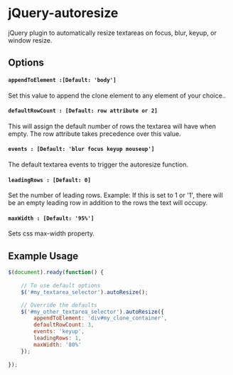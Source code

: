 # jQuery-autoresize

jQuery plugin to automatically resize textareas on focus, blur, keyup, or window resize.

## Options

#### `appendToElement :[Default: 'body']`
Set this value to append the clone element to any element of your choice..

#### `defaultRowCount : [Default: row attribute or 2]`
This will assign the default number of rows the textarea will have when empty. The row attribute takes precedence over this value.

#### `events : [Default: 'blur focus keyup mouseup']`
The default textarea events to trigger the autoresize function.

#### `leadingRows : [Default: 0]`
Set the number of leading rows. Example: If this is set to 1 or '1', there will be an empty leading row in addition to the rows the text will occupy.

#### `maxWidth : [Default: '95%']`
Sets css max-width property.

## Example Usage

```js
$(document).ready(function() {
	
	// To use default options
	$('#my_textarea_selector').autoResize();

	// Override the defaults
	$('#my_other_textarea_selector').autoResize({
		appendToElement: 'div#my_clone_container',
		defaultRowCount: 3,
		events: 'keyup',
		leadingRows: 1,
		maxWidth: '80%'
	});
	
});
```